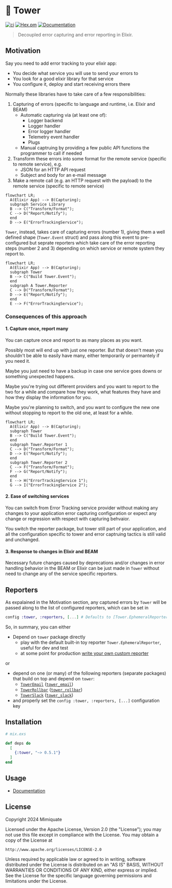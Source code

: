 # 🏰 Tower

[![ci](https://github.com/mimiquate/tower/actions/workflows/ci.yml/badge.svg?branch=main)](https://github.com/mimiquate/tower/actions?query=branch%3Amain)
[![Hex.pm](https://img.shields.io/hexpm/v/tower.svg)](https://hex.pm/packages/tower)
[![Documentation](https://img.shields.io/badge/Documentation-purple.svg)](https://hexdocs.pm/tower)

> Decoupled error capturing and error reporting in Elixir.

## Motivation

Say you need to add error tracking to your elixir app:

  - You decide what service you will use to send your errors to
  - You look for a good elixir library for that service
  - You configure it, deploy and start receiving errors there

Normally these libraries have to take care of a few responsibilities:

1. Capturing of errors (specific to language and runtime, i.e. Elixir and BEAM)
    - Automatic capturing via (at least one of):
        - Logger backend
        - Logger handler
        - Error logger handler
        - Telemetry event handler
        - Plugs
    - Manual captruing by providing a few public API functions the programmer to call if needed
1. Transform these errors into some format for the remote service (specific to remote service), e.g.
    - JSON for an HTTP API request
    - Subject and body for an e-mail message
1. Make a remote call (e.g. an HTTP request with the payload) to the remote service (specific to remote service)

```mermaid
flowchart LR;
  A(Elixir App) --> B(Capturing);
  subgraph Service Library
  B --> C("Transform/Format");
  C --> D("Report/Notify");
  end
  D --> E("ErrorTrackingService");
```

`Tower`, instead, takes care of capturing errors (number 1), giving them a well defined shape (`Tower.Event` struct)
and pass along this event to pre-configured but seprate reporters which take care of the error reporting steps
(number 2 and 3) depending on which service or remote system they report to.

```mermaid
flowchart LR;
  A(Elixir App) --> B(Capturing);
  subgraph Tower
  B --> C("Build Tower.Event");
  end
  subgraph A Tower.Reporter
  C --> D("Transform/Format");
  D --> E("Report/Notify");
  end
  E --> F("ErrorTrackingService");
```

### Consequences of this approach

#### 1. Capture once, report many

You can capture once and report to as many places as you want.

Possibly most will end up with just one reporter. But that doesn't mean you shouldn't be able to
easily have many, either temporarily or permantely if you need it.

Maybe you just need to have a backup in case one service goes downs or something unexpected happens.

Maybe you're trying out different providers and you want to report to the two for a while and compare
how they work, what features they have and how they display the information for you.

Maybe you're planning to switch, and you want to configure the new one without stopping to report to the
old one, at least for a while.

```mermaid
flowchart LR;
  A(Elixir App) --> B(Capturing);
  subgraph Tower
  B --> C("Build Tower.Event");
  end
  subgraph Tower.Reporter 1
  C --> D("Transform/Format");
  D --> E("Report/Notify");
  end
  subgraph Tower.Reporter 2
  C --> F("Transform/Format");
  F --> G("Report/Notify");
  end
  E --> H("ErrorTrackingService 1");
  G --> I("ErrorTrackingService 2");
```

#### 2. Ease of switching services

You can switch from Error Tracking service provider without making any changes to your application error
capturing configuration or expect any change or regression with respect with capturing behvaior.

You switch the reporter package, but tower still part of your application, and all the configuration specific
to tower and error captruing tactics is still valid and unchanged.

#### 3. Response to changes in Elixir and BEAM

Necessary future changes caused by deprecations and/or changes in error handling behavior in the BEAM or Elixir can be just
made in `Tower` without need to change any of the service specific reporters.

## Reporters

As expalained in the Motivation section, any captured errors by `Tower` will be passed along to the list of
configured reporters, which can be set in

```elixir
config :tower, :reporters, [...] # Defaults to [Tower.EphemeralReporter]
```

So, in summary, you can either
  - Depend on `tower` package directly
    - play with the default built-in toy reporter `Tower.EphemeralReporter`, useful for dev and test
    - at some point for production [write your own custom reporter](https://hexdocs.pm/tower/Tower.html#module-writing-a-custom-reporter)

or
  - depend on one (or many) of the following reporters (separate packages) that build on top and depend on `tower`:
    - [`TowerEmail`](https://hexdocs.pm/tower_email) ([`tower_email`](https://hex.pm/packages/tower_email))
    - [`TowerRollbar`](https://hexdocs.pm/tower_rollbar) ([`tower_rollbar`](https://hex.pm/packages/tower_rollbar))
    - [`TowerSlack`](https://hexdocs.pm/tower_slack) ([`tower_slack`](https://hex.pm/packages/tower_slack))
  - and properly set the `config :tower, :reporters, [...]` configuration key

## Installation

```elixir
# mix.exs

def deps do
  [
    {:tower, "~> 0.5.1"}
  ]
end
```

## Usage

- [Documentation](https://hexdocs.pm/tower)

## License

Copyright 2024 Mimiquate

Licensed under the Apache License, Version 2.0 (the "License");
you may not use this file except in compliance with the License.
You may obtain a copy of the License at

    http://www.apache.org/licenses/LICENSE-2.0

Unless required by applicable law or agreed to in writing, software
distributed under the License is distributed on an "AS IS" BASIS,
WITHOUT WARRANTIES OR CONDITIONS OF ANY KIND, either express or implied.
See the License for the specific language governing permissions and
limitations under the License.
